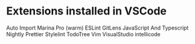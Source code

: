 # Extensions installed in VSCode
Auto Import
Marina Pro (warm)
ESLint
GitLens
JavaScript And Typescript Nightly
Prettier
Stylelint
TodoTree
Vim
VisualStudio intellicode

